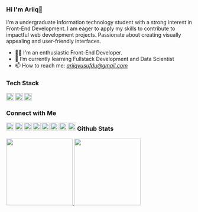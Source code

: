 ### Hi I'm Ariiq👋

I'm a undergraduate Information technology student with a strong interest in Front-End Development.  I am eager to apply my skills to contribute to impactful web development projects. Passionate about creating visually appealing and user-friendly interfaces.

- 👨‍💻 I'm an enthusiastic Front-End Developer.
- 🌱 I’m currently learning Fullstack Development and Data Scientist 
- 📫 How to reach me: *ariiqyusufdu@gmail.com*

### Tech Stack
  <a href="https://developer.mozilla.org/en-US/docs/Web/JavaScript" target="_blank" rel="noreferrer"><img align="left" alt="JavaScript" title="JavaScript" width="21px" src="https://upload.wikimedia.org/wikipedia/commons/9/99/Unofficial_JavaScript_logo_2.svg" /></a>
  <a href="https://reactjs.org/" target="_blank" rel="noreferrer"><img align="left" alt="React" title="React" width="21px" src="https://cdn.worldvectorlogo.com/logos/react-2.svg" /></a>
  <a href="https://tailwindcss.com/" target="_blank" rel="noreferrer"><img src="https://www.vectorlogo.zone/logos/tailwindcss/tailwindcss-icon.svg" alt="tailwindcss" width="21"/></a>
  <br>
  
### Connect with Me
<p align="left">
  <a href="https://developer.mozilla.org/en-US/docs/Web/JavaScript" target="_blank" rel="noreferrer">
  <img align="left" alt="JavaScript" title="JavaScript" width="21px" src="https://upload.wikimedia.org/wikipedia/commons/9/99/Unofficial_JavaScript_logo_2.svg" />
  </a>
  <a href="https://reactjs.org/" target="_blank" rel="noreferrer">
    <img align="left" alt="React" title="React" width="21px" src="https://cdn.worldvectorlogo.com/logos/react-2.svg" />
  </a>
  <a href="https://tailwindcss.com/" target="_blank" rel="noreferrer">
    <img align="left" alt="TailwindCSS" title="TailwindCSS" width="21px" src="https://www.vectorlogo.zone/logos/tailwindcss/tailwindcss-icon.svg" />
  </a>
  <a href="https://www.typescriptlang.org/" target="_blank" rel="noreferrer">
    <img align="left" alt="TypeScript" title="TypeScript" width="21px" src="https://cdn.worldvectorlogo.com/logos/typescript.svg" />
  </a>
  <a href="https://expressjs.com/" target="_blank" rel="noreferrer">
    <img align="left" alt="Express.js" title="Express.js" width="21px" src="https://www.vectorlogo.zone/logos/expressjs/expressjs-icon.svg" />
  </a>
  <a href="https://www.mongodb.com/" target="_blank" rel="noreferrer">
    <img align="left" alt="MongoDB" title="MongoDB" width="21px" src="https://www.vectorlogo.zone/logos/mongodb/mongodb-icon.svg" />
  </a>
  <a href="https://www.postgresql.org/" target="_blank" rel="noreferrer">
    <img align="left" alt="PostgreSQL" title="PostgreSQL" width="21px" src="https://www.vectorlogo.zone/logos/postgresql/postgresql-icon.svg" />
  </a>
  <a href="https://www.python.org/" target="_blank" rel="noreferrer">
    <img align="left" alt="Python" title="Python" width="21px" src="https://www.vectorlogo.zone/logos/python/python-icon.svg" />
  </a>
</p>

### Github Stats
<p align="left">
<a href="https://github.com/yusufariiq">
  <img height="180em" src="https://github-readme-stats-eight-theta.vercel.app/api?username=yusufariiq&show_icons=true&theme=algolia&include_all_commits=true&count_private=true"/>
  <img height="180em" src="https://github-readme-stats-eight-theta.vercel.app/api/top-langs/?username=yusufariiq&layout=compact&langs_count=8&theme=algolia"/>
</a>
</p>

<!--
**yusufariiq/yusufariiq** is a ✨ _special_ ✨ repository because its `README.md` (this file) appears on your GitHub profile.

Here are some ideas to get you started:

- 🔭 I’m currently working on ...
- 🌱 I’m currently learning ...
- 👯 I’m looking to collaborate on ...
- 🤔 I’m looking for help with ...
- 💬 Ask me about ...
- 📫 How to reach me: ...
- 😄 Pronouns: ...
- ⚡ Fun fact: ...
-->
